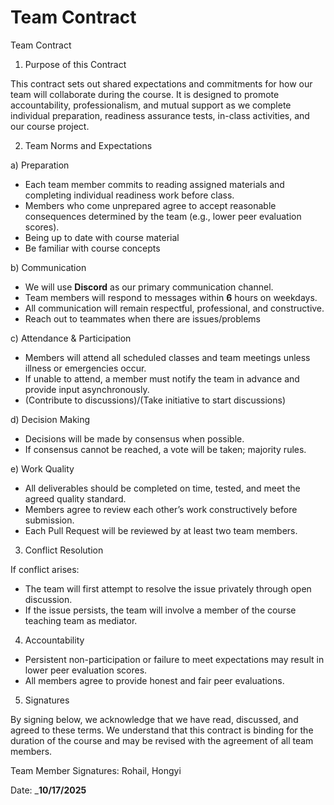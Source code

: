 # Team Contract

Team Contract
1. Purpose of this Contract
   
This contract sets out shared expectations and commitments for how our team will collaborate during the course. It is designed to promote accountability, professionalism, and mutual support as we complete individual preparation, readiness assurance tests, in-class activities, and our course project.

2. Team Norms and Expectations

a) Preparation
  - Each team member commits to reading assigned materials and completing individual readiness work before class.
  - Members who come unprepared agree to accept reasonable consequences determined by the team (e.g., lower peer evaluation scores).
  - Being up to date with course material 
  - Be familiar with course concepts
    
b) Communication
  - We will use **Discord** as our primary communication channel.
  - Team members will respond to messages within **__6__** hours on weekdays.
  - All communication will remain respectful, professional, and constructive.
  - Reach out to teammates when there are issues/problems
    
c) Attendance & Participation
  - Members will attend all scheduled classes and team meetings unless illness or emergencies occur.
  - If unable to attend, a member must notify the team in advance and provide input asynchronously.
  - (Contribute to discussions)/(Take initiative to start discussions)
    
d) Decision Making
  - Decisions will be made by consensus when possible.
  - If consensus cannot be reached, a vote will be taken; majority rules.
    
e) Work Quality
  - All deliverables should be completed on time, tested, and meet the agreed quality standard.
  - Members agree to review each other’s work constructively before submission.
  - Each Pull Request will be reviewed by at least two team members.

3. Conflict Resolution
   
If conflict arises:
  - The team will first attempt to resolve the issue privately through open discussion.
  - If the issue persists, the team will involve a member of the course teaching team as mediator.

4. Accountability

  - Persistent non-participation or failure to meet expectations may result in lower peer evaluation scores.
  - All members agree to provide honest and fair peer evaluations.

5. Signatures

By signing below, we acknowledge that we have read, discussed, and agreed to these terms. We understand that this contract is binding for the duration of the course and may be revised with the agreement of all team members.

Team Member Signatures: Rohail, Hongyi

Date: ___10/17/2025__
